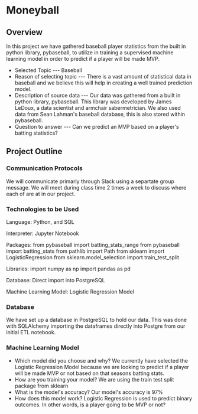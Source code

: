 # Moneyball

## Overview
In this project we have gathered baseball player statistics from the built in python library, pybaseball, to utilize in training a supervised machine learning model in order to predict if a player will be made MVP.<br>
- Selected Topic --- Baseball
- Reason of selecting topic --- There is a vast amount of statistical data in baseball and we believe this will help in creating a well trained prediction model.
- Description of source data --- Our data was gathered from a built in python library, pybaseball. This library was developed by James LeDoux, a data scientist and armchair sabermetrician. We also used data from Sean Lahman's baseball database, this is also stored within pybaseball.
- Question to answer --- Can we predict an MVP based on a player's batting statistics?<br>

## Project Outline

### Communication Protocols
We will communicate primarly through Slack using a separtate group message. We will meet during class time 2 times a week to discuss where each of are at in our project. 

### Technologies to be Used
Language: Python, and SQL

Interpreter: Jupyter Notebook

Packages: from pybaseball import batting_stats_range
          from pybaseball import batting_stats
          from pathlib import Path
          from sklearn import LogisticRegression
	    from sklearn.model_selection import train_test_split


Libraries: import numpy as np
           import pandas as pd          

Database: Direct import into PostgreSQL

Machine Learning Model: Logistic Regression Model

### Database
We have set up a database in PostgreSQL to hold our data. This was done with SQLAlchemy importing the dataframes directly into Postgre from our initial ETL notebook.

### Machine Learning Model
- Which model did you choose and why?
We currently have selected the Logistic Regression Model because we are looking to predict if a player will be made MVP or not based on that seasons batting stats.
- How are you training your model?
We are using the train test split package from sklearn
- What is the model's accuracy?
Our model's accuracy is 97%
- How does this model work?
Logistic Regression is used to predict binary outcomes. In other words, is a player going to be MVP or not?


